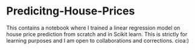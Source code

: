 # Predicitng-House-Prices

This contains a notebook where I trained a linear regression model on house price prediction from scratch and in Scikit learn. This is strictly for learning purposes and I am open to collaborations and corrections. cioa:)
